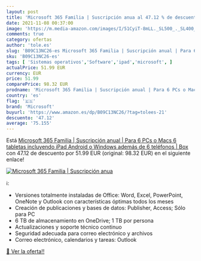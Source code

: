 ```yaml
---
layout: post
title: 'Microsoft 365 Familia | Suscripción anua al 47.12 % de descuento'
date: 2021-11-08 00:37:00
image: 'https://m.media-amazon.com/images/I/51CyiT-8mLL._SL500_._SL400_.jpg'
comments: true
category: ofertas
author: 'tole.es'
slug: 'B09C13NC26-es Microsoft 365 Familia | Suscripción anual | Para 6 PCs o...'
sku: 'B09C13NC26-es'
tags: [ 'Sistemas operativos','Software','ipad','microsoft', ]
actualPrice: 51.99 EUR
currency: EUR
price: 51.99
comparePrice: 98.32 EUR
prodname: 'Microsoft 365 Familia | Suscripción anual | Para 6 PCs o Macs  6 tabletas incluyendo iPad  Android  o Windows  además de 6 teléfonos | Box'
country: 'es'
flag: '🇪🇸'
brand: 'Microsoft'
buyurl: 'https://www.amazon.es/dp/B09C13NC26/?tag=tolees-21'
descuento: '47.12'
average: '75.155'
---
```


Está [Microsoft 365 Familia | Suscripción anual | Para 6 PCs o Macs  6 tabletas incluyendo iPad  Android  o Windows  además de 6 teléfonos | Box](https://www.amazon.es/dp/B09C13NC26/?tag=tolees-21) con 47.12 de descuento por 51.99 EUR (original: 98.32 EUR) en el siguiente enlace!

[![Microsoft 365 Familia | Suscripción anua](https://m.media-amazon.com/images/I/51CyiT-8mLL._SL500_._SL400_.jpg)](https://www.amazon.es/dp/B09C13NC26/?tag=tolees-21)

ℹ️:

- Versiones totalmente instaladas de Office: Word, Excel, PowerPoint, OneNote y Outlook con características óptimas todos los meses
- Creación de publicaciones y bases de datos: Publisher, Access; Sólo para PC
- 6 TB de almacenamiento en OneDrive; 1 TB por persona
- Actualizaciones y soporte técnico continuo
- Seguridad adecuada para correo electrónico y archivos
- Correo electrónico, calendarios y tareas: Outlook

[🛒 Ver la oferta!!](https://www.amazon.es/dp/B09C13NC26/?tag=tolees-21)
